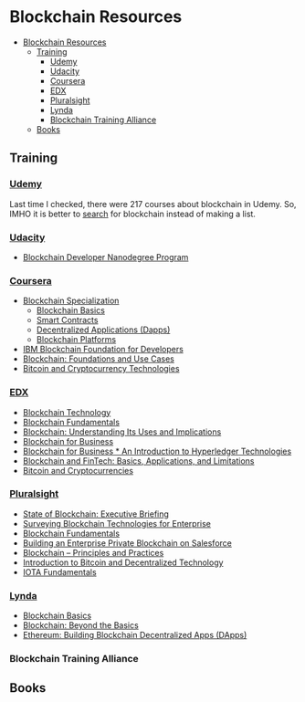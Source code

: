# Blockchain Resources

<!-- @import "[TOC]" {cmd="toc" depthFrom=1 depthTo=6 orderedList=false} -->

<!-- code_chunk_output -->

* [Blockchain Resources](#blockchain-resources)
  * [Training](#training)
    * [Udemy](#udemyhttpswwwudemycom)
    * [Udacity](#udacityhttpswwwudacitycom)
    * [Coursera](#courserahttpswwwcourseraorg)
    * [EDX](#edxhttpswwwedxorg)
    * [Pluralsight](#pluralsighthttpswwwpluralsightcom)
    * [Lynda](#lyndahttpswwwlyndacom)
    * [Blockchain Training Alliance](#blockchain-training-alliance)
  * [Books](#books)

<!-- /code_chunk_output -->

## Training

### [Udemy](https://www.udemy.com)

Last time I checked, there were 217 courses about blockchain in Udemy. So, IMHO it is better to [search](https://www.udemy.com/courses/search/?q=blockchain&src=sac&kw=blockchain) for blockchain instead of making a list.

### [Udacity](https://www.udacity.com)

* [Blockchain Developer Nanodegree Program](https://eu.udacity.com/course/blockchain-developer-nanodegree--nd1309)

### [Coursera](https://www.coursera.org)

* [Blockchain Specialization](https://www.coursera.org/specializations/blockchain)
  * [Blockchain Basics](https://www.coursera.org/learn/blockchain-basics)
  * [Smart Contracts](https://www.coursera.org/learn/smarter-contracts)
  * [Decentralized Applications (Dapps)](https://www.coursera.org/learn/decentralized-apps-on-blockchain)
  * [Blockchain Platforms](https://www.coursera.org/learn/blockchain-platforms)
* [IBM Blockchain Foundation for Developers](https://www.coursera.org/learn/ibm-blockchain-essentials-for-developers)
* [Blockchain: Foundations and Use Cases](https://www.coursera.org/learn/blockchain-foundations-and-use-cases)
* [Bitcoin and Cryptocurrency Technologies](https://www.coursera.org/learn/cryptocurrency)

### [EDX](https://www.edx.org)

* [Blockchain Technology](https://www.edx.org/course/blockchain-advancing-decentralized-technology)
* [Blockchain Fundamentals](https://www.edx.org/professional-certificate/uc-berkeleyx-blockchain-fundamentals)
* [Blockchain: Understanding Its Uses and Implications](https://www.edx.org/course/understanding-blockchain-and-its-implications)
* [Blockchain for Business](https://www.edx.org/professional-certificate/linuxfoundationx-blockchain-for-business)
* [Blockchain for Business * An Introduction to Hyperledger Technologies](https://www.edx.org/course/blockchain-business-introduction-linuxfoundationx-lfs171x-0)
* [Blockchain and FinTech: Basics, Applications, and Limitations](https://www.edx.org/course/blockchain-and-fintech-basics-applications-and-limitations)
* [Bitcoin and Cryptocurrencies](https://www.edx.org/course/cryptocurrencies-bitcoin-and-the-crypto-space)

### [Pluralsight](https://www.pluralsight.com)

* [State of Blockchain: Executive Briefing](https://www.pluralsight.com/courses/state-of-blockchain-executive-briefing)
* [Surveying Blockchain Technologies for Enterprise](https://www.pluralsight.com/courses/surveying-blockchain-technologies-enterprise)
* [Blockchain Fundamentals](https://www.pluralsight.com/courses/blockchain-fundamentals)
* [Building an Enterprise Private Blockchain on Salesforce](https://www.pluralsight.com/courses/salesforce-enterprise-building-private-blockchain)
* [Blockchain – Principles and Practices](https://www.pluralsight.com/courses/blockchain-principles-practices)
* [Introduction to Bitcoin and Decentralized Technology](https://www.pluralsight.com/courses/bitcoin-decentralized-technology)
* [IOTA Fundamentals](https://www.pluralsight.com/courses/iota-fundamentals)

### [Lynda](https://www.lynda.com)

* [Blockchain Basics](https://www.lynda.com/Data-Science-tutorials/Blockchain-Basics/574704-2.html?srchtrk=index%3a1%0alinktypeid%3a2%0aq%3ablockchain%0apage%3a1%0as%3arelevance%0asa%3atrue%0aproducttypeid%3a2)
* [Blockchain: Beyond the Basics](https://www.lynda.com/Blockchain-tutorials/Blockchain-Beyond-Basics/636127-2.html?srchtrk=index%3a2%0alinktypeid%3a2%0aq%3ablockchain%0apage%3a1%0as%3arelevance%0asa%3atrue%0aproducttypeid%3a2)
* [Ethereum: Building Blockchain Decentralized Apps (DApps)](https://www.lynda.com/JavaScript-tutorials/Ethereum-Building-Blockchain-Decentralized-Apps-DApps/706935-2.html?srchtrk=index%3a5%0alinktypeid%3a2%0aq%3ablockchain%0apage%3a1%0as%3arelevance%0asa%3atrue%0aproducttypeid%3a2)

### Blockchain Training Alliance

## Books
